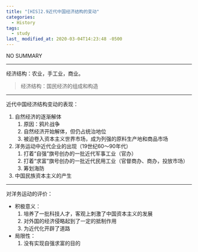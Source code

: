 ```yaml
---
title: "[HIS]2.9近代中国经济结构的变动"
categories:
  - History
tags:
  - study
last_ modified_at: 2020-03-04T14:23:48 -0500
---
```


NO SUMMARY

***

经济结构：农业，手工业，商业。
> 经济结构：国民经济的组成和构造

***

近代中国经济结构变动的表现：
1. 自然经济的逐渐解体
    1. 原因：鸦片战争
    2. 自然经济开始解体，但仍占统治地位
    3. 被迫卷入资本主义世界市场，成为列强的原料生产地和商品市场
2. 洋务运动中近代企业的出现（19世纪60～90年代）
    1. 打着“自强”旗号创办的一批近代军事工业（官办）
    2. 打着“求富”旗号创办的一批近代民用工业（官督商办、商办，投放市场）
    3. 筹划海防
3. 中国民族资本主义的产生

***

对洋务运动的评价：
* 积极意义：
    1. 培养了一批科技人才，客观上刺激了中国资本主义的发展
    2. 对外国的经济侵略起到了一定的抵制作用
    3. 为近代化开辟了道路
* 局限性：
    1. 没有实现自强求富的目的
